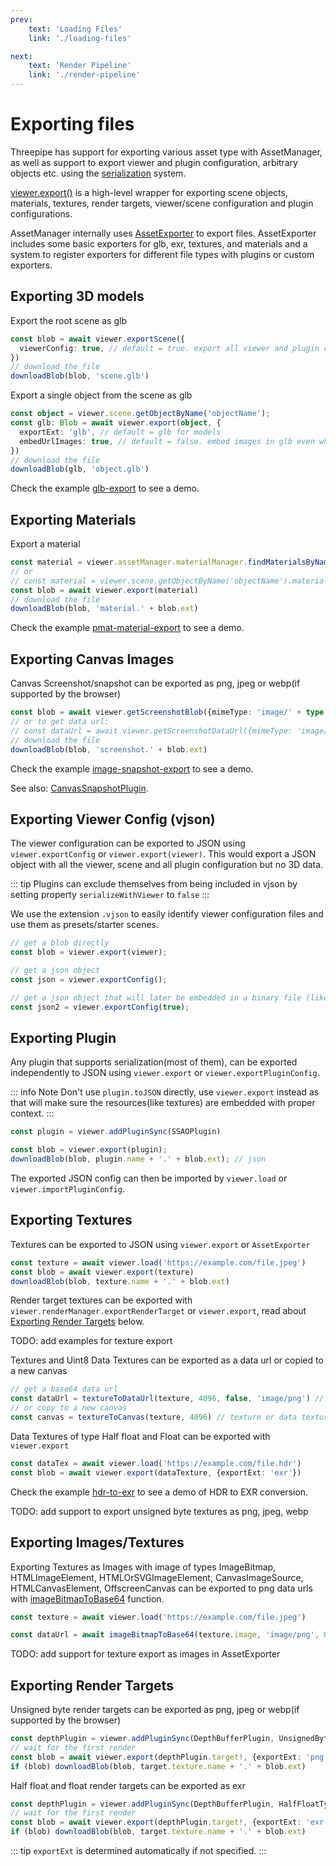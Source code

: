 ```yaml
---
prev:
    text: 'Loading Files'
    link: './loading-files'

next:
    text: 'Render Pipeline'
    link: './render-pipeline'
---
```


# Exporting files

Threepipe has support for exporting various asset type with AssetManager, as well as support to export viewer and plugin configuration, arbitrary objects etc. using the [serialization](./serialization) system.

[viewer.export()](https://threepipe.org/docs/classes/ThreeViewer.html#export) is a high-level wrapper for exporting scene objects, materials, textures, render targets, viewer/scene configuration and plugin configurations.

AssetManager internally uses [AssetExporter](https://threepipe.org/docs/classes/AssetExporter.html) to export files.
AssetExporter includes some basic exporters for glb, exr, textures,
and materials and a system to register exporters for different file types with plugins or custom exporters.

## Exporting 3D models

Export the root scene as glb
```typescript
const blob = await viewer.exportScene({
  viewerConfig: true, // default = true. export all viewer and plugin configuration. if false only the model root object is exported.
})
// download the file
downloadBlob(blob, 'scene.glb')
```

Export a single object from the scene as glb
```typescript
const object = viewer.scene.getObjectByName('objectName');
const glb: Blob = await viewer.export(object, {
  exportExt: 'glb', // default = glb for models
  embedUrlImages: true, // default = false. embed images in glb even when url is available.
})
// download the file
downloadBlob(glb, 'object.glb')
```

Check the example [glb-export](https://threepipe.org/examples/#glb-export/) to see a demo.

## Exporting Materials

Export a material
```typescript
const material = viewer.assetManager.materialManager.findMaterialsByName('materialName')[0];
// or 
// const material = viewer.scene.getObjectByName('objectName').material;
const blob = await viewer.export(material)
// download the file
downloadBlob(blob, 'material.' + blob.ext)
```

Check the example [pmat-material-export](https://threepipe.org/examples/#pmat-material-export/) to see a demo.

## Exporting Canvas Images

Canvas Screenshot/snapshot can be exported as png, jpeg or webp(if supported by the browser)
```typescript
const blob = await viewer.getScreenshotBlob({mimeType: 'image/' + type, quality: 0.85})
// or to get data url:
// const dataUrl = await viewer.getScreenshotDataUrl({mimeType: 'image/' + type, quality: 0.85})
// download the file
downloadBlob(blob, 'screenshot.' + blob.ext)
```

Check the example [image-snapshot-export](https://threepipe.org/examples/#image-snapshot-export/) to see a demo.

See also: [CanvasSnapshotPlugin](../plugin/CanvasSnapshotPlugin).

## Exporting Viewer Config (vjson)

The viewer configuration can be exported to JSON using `viewer.exportConfig` or `viewer.export(viewer)`. This would export a JSON object with all the viewer, scene and all plugin configuration but no 3D data.

::: tip
Plugins can exclude themselves from being included in vjson by setting property `serializeWithViewer` to `false`
:::

We use the extension `.vjson` to easily identify viewer configuration files and use them as presets/starter scenes.

```typescript
// get a blob directly
const blob = viewer.export(viewer);

// get a json object
const json = viewer.exportConfig();

// get a json object that will later be embedded in a binary file (like glb)
const json2 = viewer.exportConfig(true);
```

## Exporting Plugin

Any plugin that supports serialization(most of them), can be exported independently to JSON using `viewer.export` or `viewer.exportPluginConfig`.

::: info Note
Don't use `plugin.toJSON` directly, use `viewer.export` instead as that will make sure the resources(like textures) are embedded with proper context.
:::

```typescript
const plugin = viewer.addPluginSync(SSAOPlugin)

const blob = viewer.export(plugin);
downloadBlob(blob, plugin.name + '.' + blob.ext); // json
```
The exported JSON config can then be imported by `viewer.load` or `viewer.importPluginConfig`.

## Exporting Textures

Textures can be exported to JSON using `viewer.export` or `AssetExporter`

```typescript
const texture = await viewer.load('https://example.com/file.jpeg')
const blob = await viewer.export(texture)
downloadBlob(blob, texture.name + '.' + blob.ext)
```

Render target textures can be exported with `viewer.renderManager.exportRenderTarget` or `viewer.export`,
read about [Exporting Render Targets](#exporting-render-targets) below.

TODO: add examples for texture export

Textures and Uint8 Data Textures can be exported as a data url or copied to a new canvas
```typescript
// get a base64 data url
const dataUrl = textureToDataUrl(texture, 4096, false, 'image/png') // texture or data texture, max-size, flipY, mimeType
// or copy to a new canvas
const canvas = textureToCanvas(texture, 4096) // texture or data texture, max-size
```

Data Textures of type Half float and Float can be exported with `viewer.export`
```typescript
const dataTex = await viewer.load('https://example.com/file.hdr')
const blob = await viewer.export(dataTexture, {exportExt: 'exr'})
```
Check the example [hdr-to-exr](https://threepipe.org/examples/#hdr-to-exr/) to see a demo of HDR to EXR conversion.

TODO: add support to export unsigned byte textures as png, jpeg, webp

## Exporting Images/Textures

Exporting Textures as Images with image of types ImageBitmap, HTMLImageElement,
HTMLOrSVGImageElement, CanvasImageSource, HTMLCanvasElement,
OffscreenCanvas can be exported to png data urls with [imageBitmapToBase64](https://repalash.com/ts-browser-helpers/functions/imageBitmapToBase64.html) function.

```typescript
const texture = await viewer.load('https://example.com/file.jpeg')

const dataUrl = await imageBitmapToBase64(texture.image, 'image/png', 0.85);
```

TODO: add support for texture export as images in AssetExporter

## Exporting Render Targets

Unsigned byte render targets can be exported as png, jpeg or webp(if supported by the browser)
```typescript
const depthPlugin = viewer.addPluginSync(DepthBufferPlugin, UnsignedByteType)
// wait for the first render
const blob = await viewer.export(depthPlugin.target!, {exportExt: 'png'})
if (blob) downloadBlob(blob, target.texture.name + '.' + blob.ext)
```

Half float and float render targets can be exported as exr
```typescript
const depthPlugin = viewer.addPluginSync(DepthBufferPlugin, HalfFloatType)
// wait for the first render
const blob = await viewer.export(depthPlugin.target!, {exportExt: 'exr'})
if (blob) downloadBlob(blob, target.texture.name + '.' + blob.ext)
```

::: tip
`exportExt` is determined automatically if not specified.
:::
